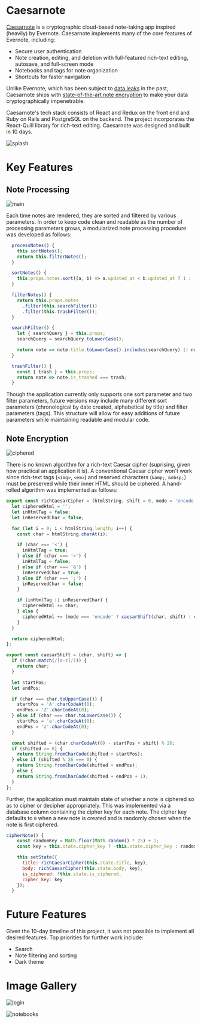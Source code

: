 # Caesarnote

[Caesarnote](https://caesarnote.herokuapp.com/) is a cryptographic cloud-based note-taking app inspired (heavily) by Evernote. Caesarnote implements many of the core features of Evernote, including:
* Secure user authentication
* Note creation, editing, and deletion with full-featured rich-text editing, autosave, and full-screen mode
* Notebooks and tags for note organization
* Shortcuts for faster navigation

Unlike Evernote, which has been subject to [data leaks](https://www.cnn.com/2013/03/04/tech/web/evernote-hacked/index.html) in the past, Caesarnote ships with [state-of-the-art note encryption](https://en.wikipedia.org/wiki/Caesar_cipher) to make your data cryptographically impenetrable.

Caesarnote's tech stack consists of React and Redux on the front end and Ruby on Rails and PostgreSQL on the backend. The project incorporates the React-Quill library for rich-text editing. Caesarnote was designed and built in 10 days.

![splash](https://github.com/micah-jaffe/caesarnote/blob/master/app/assets/images/readme/splash.png)

# Key Features

## Note Processing

![main](https://github.com/micah-jaffe/caesarnote/blob/master/app/assets/images/readme/main.png)

Each time notes are rendered, they are sorted and filtered by various parameters. In order to keep code clean and readable as the number of processing parameters grows, a modularized note processing procedure was developed as follows:

```javascript
  processNotes() {
    this.sortNotes();
    return this.filterNotes();
  }

  sortNotes() {
    this.props.notes.sort((a, b) => a.updated_at < b.updated_at ? 1 : -1);
  }

  filterNotes() {
    return this.props.notes
      .filter(this.searchFilter())
      .filter(this.trashFilter());
  }

  searchFilter() {
    let { searchQuery } = this.props;
    searchQuery = searchQuery.toLowerCase();

    return note => note.title.toLowerCase().includes(searchQuery) || note.body.toLowerCase().includes(searchQuery);
  }

  trashFilter() {
    const { trash } = this.props;
    return note => note.is_trashed === trash;
  }
```

Though the application currently only supports one sort parameter and two filter parameters, future versions may include many different sort parameters (chronological by date created, alphabetical by title) and filter parameters (tags). This structure will allow for easy additions of future parameters while maintaining readable and modular code.

## Note Encryption

![ciphered](https://github.com/micah-jaffe/caesarnote/blob/master/app/assets/images/readme/ciphered.png)

There is no known algorithm for a rich-text Caesar cipher (suprising, given how practical an application it is). A conventional Caesar cipher won't work since rich-text tags (`<img>`, `<em>`) and reserved characters (`&amp;`, `&nbsp;`) must be preserved while their inner HTML should be ciphered. A hand-rolled algorithm was implemented as follows:

```javascript
export const richCaesarCipher = (htmlString, shift = 0, mode = 'encode') => {
  let cipheredHtml = '';
  let inHtmlTag = false;
  let inReservedChar = false;

  for (let i = 0; i < htmlString.length; i++) {
    const char = htmlString.charAt(i);

    if (char === '<') {
      inHtmlTag = true;
    } else if (char === '>') {
      inHtmlTag = false;
    } else if (char === '&') {
      inReservedChar = true;
    } else if (char === ';') {
      inReservedChar = false;
    }

    if (inHtmlTag || inReservedChar) {
      cipheredHtml += char;
    } else {
      cipheredHtml += (mode === 'encode' ? caesarShift(char, shift) : caesarShift(char, -shift));
    }
  }

  return cipheredHtml;
};

export const caesarShift = (char, shift) => {
  if (!char.match(/[a-z]/i)) {
    return char;
  }

  let startPos;
  let endPos;

  if (char === char.toUpperCase()) {
    startPos = 'A'.charCodeAt(0);
    endPos = 'Z'.charCodeAt(0);
  } else if (char === char.toLowerCase()) {
    startPos = 'a'.charCodeAt(0);
    endPos = 'z'.charCodeAt(0);
  }

  const shifted = (char.charCodeAt(0) - startPos + shift) % 26;
  if (shifted >= 0) {
    return String.fromCharCode(shifted + startPos);
  } else if (shifted % 26 === 0) {
    return String.fromCharCode(shifted + endPos);
  } else {
    return String.fromCharCode(shifted + endPos + 1); 
  }
};
```

Further, the application must maintain state of whether a note is ciphered so as to cipher or decipher appropriately. This was implemented via a database column containing the cipher key for each note. The cipher key defaults to `0` when a new note is created and is randomly chosen when the note is first ciphered.

```javascript
cipherNote() {
    const randomKey = Math.floor(Math.random() * 25) + 1;
    const key = this.state.cipher_key ? -this.state.cipher_key : randomKey;

    this.setState({
      title: richCaesarCipher(this.state.title, key),
      body: richCaesarCipher(this.state.body, key),
      is_ciphered: !this.state.is_ciphered,
      cipher_key: key
    });
  }
```

# Future Features

Given the 10-day timeline of this project, it was not possible to implement all desired features. Top priorities for further work include:
* Search
* Note filtering and sorting
* Dark theme

# Image Gallery
![login](https://github.com/micah-jaffe/caesarnote/blob/master/app/assets/images/readme/login.png)


![notebooks](https://github.com/micah-jaffe/caesarnote/blob/master/app/assets/images/readme/notebooks.png)
